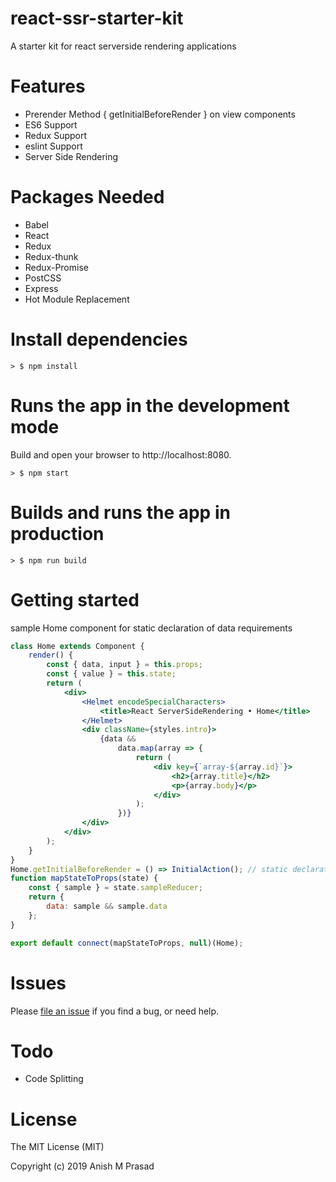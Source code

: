 # react-ssr-starter-kit

A starter kit for react serverside rendering applications

# Features

-   Prerender Method { getInitialBeforeRender } on view components
-   ES6 Support
-   Redux Support
-   eslint Support
-   Server Side Rendering

# Packages Needed

-   Babel
-   React
-   Redux
-   Redux-thunk
-   Redux-Promise
-   PostCSS
-   Express
-   Hot Module Replacement

# Install dependencies

```
> $ npm install
```

# Runs the app in the development mode

Build and open your browser to http://localhost:8080.

```
> $ npm start
```

# Builds and runs the app in production

```
> $ npm run build
```

# Getting started

sample Home component for static declaration of data requirements

```jsx
class Home extends Component {
	render() {
		const { data, input } = this.props;
		const { value } = this.state;
		return (
			<div>
				<Helmet encodeSpecialCharacters>
					<title>React ServerSideRendering • Home</title>
				</Helmet>
				<div className={styles.intro}>
					{data &&
						data.map(array => {
							return (
								<div key={`array-${array.id}`}>
									<h2>{array.title}</h2>
									<p>{array.body}</p>
								</div>
							);
						})}
				</div>
			</div>
		);
	}
}
Home.getInitialBeforeRender = () => InitialAction(); // static declaration of data requirements
function mapStateToProps(state) {
	const { sample } = state.sampleReducer;
	return {
		data: sample && sample.data
	};
}

export default connect(mapStateToProps, null)(Home);
```

# Issues

Please [file an issue](https://github.com/anishmprasad/react-ssr-starter-kit/issues) if you find a bug, or need help.

# Todo

-   Code Splitting

# License

The MIT License (MIT)

Copyright (c) 2019 Anish M Prasad
